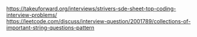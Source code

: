 https://takeuforward.org/interviews/strivers-sde-sheet-top-coding-interview-problems/  
https://leetcode.com/discuss/interview-question/2001789/collections-of-important-string-questions-pattern
